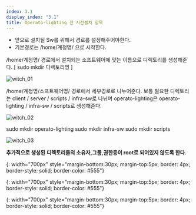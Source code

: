 ```yaml
---
index: 3.1
display_index: "3.1"
title: Operato-lighting 전 사전설치 항목 
---
```


- 앞으로 설치될 Sw를 위해서 경로를 설정해주어야한다.
- 기본경로는 /home/계정명/ 으로 시작한다.

/home/계정명/ 경로에서 설치되는 소프트웨어에 맞는 이름으로 디렉토리를 생성해준다. [ sudo mkdir 디렉토리명 ]

![witch_01][witch_01]

/home/계정명/소프트웨어명/ 경로에서 세부경로로 나누어준다. 
보통 필요한 디렉토리는 client / server / scripts / infra-sw로 나뉘며 operato-lighting은 operato-lighting / infra-sw / scripts로 생성해준다.

![witch_02][witch_02]

sudo mkdir operato-lighting
sudo mkdir infra-sw 
sudo mkdir scripts

![witch_03][witch_03]

**추가적으로 생성된 디렉토리들의 소유자,그룹,권한등이 root로 되어있지 않도록 한다.**

[witch_01]: {{site.baseurl}}/assets/witch/witch_01.png
{: width="700px" style="margin-bottom:30px; margin-top:5px; border: 4px; border-style: solid; border-color: #555"}

[witch_02]: {{site.baseurl}}/assets/witch/witch_02.png
{: width="700px" style="margin-bottom:30px; margin-top:5px; border: 4px; border-style: solid; border-color: #555"}

[witch_03]: {{site.baseurl}}/assets/witch/witch_03.png
{: width="700px" style="margin-bottom:30px; margin-top:5px; border: 4px; border-style: solid; border-color: #555"}